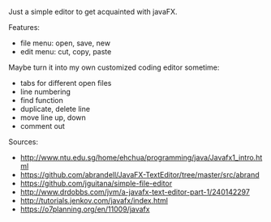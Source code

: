 Just a simple editor to get acquainted with javaFX.

Features:
- file menu: open, save, new
- edit menu: cut, copy, paste

Maybe turn it into my own customized coding editor sometime: 
- tabs for different open files
- line numbering
- find function
- duplicate, delete line
- move line up, down
- comment out

Sources:
- http://www.ntu.edu.sg/home/ehchua/programming/java/Javafx1_intro.html
- https://github.com/abrandell/JavaFX-TextEditor/tree/master/src/abrand
- https://github.com/jguitana/simple-file-editor
- http://www.drdobbs.com/jvm/a-javafx-text-editor-part-1/240142297
- http://tutorials.jenkov.com/javafx/index.html
- https://o7planning.org/en/11009/javafx



